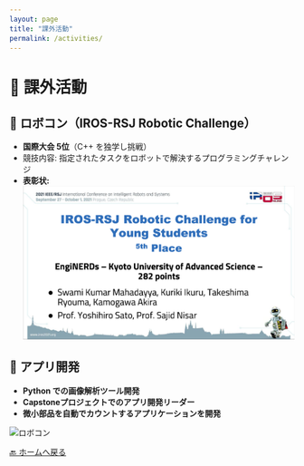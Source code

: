 ```yaml
---
layout: page
title: "課外活動"
permalink: /activities/
---
```


# 🎯 課外活動

## 🤖 ロボコン（IROS-RSJ Robotic Challenge）
- **国際大会 5位**（C++ を独学し挑戦）
- 競技内容: 指定されたタスクをロボットで解決するプログラミングチャレンジ
- **表彰状:**
![IROS表彰](images/IROS_award.jpg)

## 📱 アプリ開発
- **Python での画像解析ツール開発**
- **Capstoneプロジェクトでのアプリ開発リーダー**
- **微小部品を自動でカウントするアプリケーションを開発**

![ロボコン](images/robot.jpg)

[🔙 ホームへ戻る](/)
